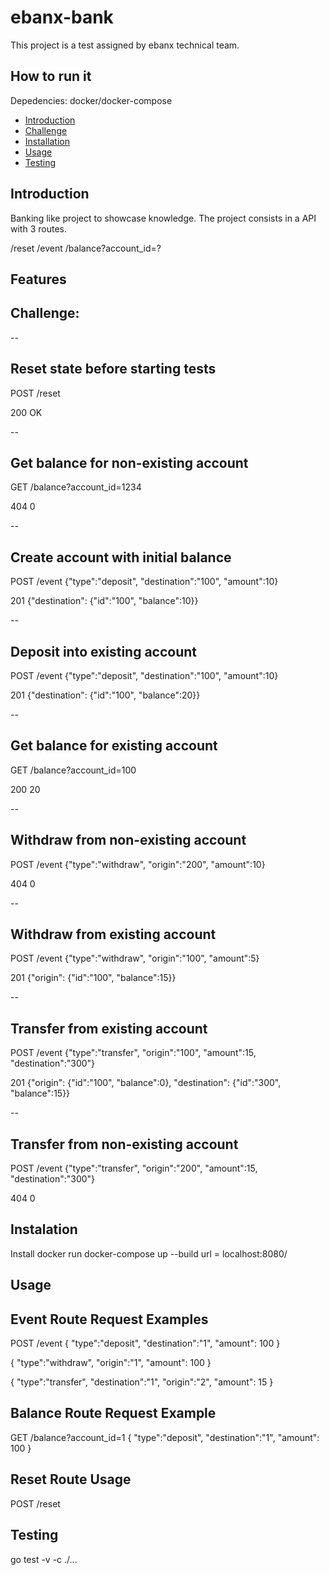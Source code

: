 # ebanx-bank

This project is a test assigned by ebanx technical team.


## How to run it
Depedencies: docker/docker-compose

- [Introduction](#introduction)
- [Challenge](#challenge)
- [Installation](#installation)
- [Usage](#usage)
- [Testing](#testing)
## Introduction

Banking like project to showcase knowledge.
The project consists in a API with 3 routes.

/reset
/event
/balance?account_id=?

## Features

## Challenge: 

--
## Reset state before starting tests

POST /reset

200 OK


--
## Get balance for non-existing account

GET /balance?account_id=1234

404 0


--
## Create account with initial balance

POST /event {"type":"deposit", "destination":"100", "amount":10}

201 {"destination": {"id":"100", "balance":10}}


--
## Deposit into existing account

POST /event {"type":"deposit", "destination":"100", "amount":10}

201 {"destination": {"id":"100", "balance":20}}


--
## Get balance for existing account

GET /balance?account_id=100

200 20

--
## Withdraw from non-existing account

POST /event {"type":"withdraw", "origin":"200", "amount":10}

404 0

--
## Withdraw from existing account

POST /event {"type":"withdraw", "origin":"100", "amount":5}

201 {"origin": {"id":"100", "balance":15}}

--
## Transfer from existing account

POST /event {"type":"transfer", "origin":"100", "amount":15, "destination":"300"}

201 {"origin": {"id":"100", "balance":0}, "destination": {"id":"300", "balance":15}}

--
## Transfer from non-existing account

POST /event {"type":"transfer", "origin":"200", "amount":15, "destination":"300"}

404 0

## Instalation

Install docker
run docker-compose up --build
url = localhost:8080/

## Usage

## Event Route Request Examples
POST /event
{
    "type":"deposit",
    "destination":"1",
    "amount": 100
}

{
    "type":"withdraw",
    "origin":"1",
    "amount": 100
}

{
    "type":"transfer",
    "destination":"1",
    "origin":"2",
    "amount": 15
}

## Balance Route Request Example

GET /balance?account_id=1 
{
    "type":"deposit",
    "destination":"1",
    "amount": 100
}

## Reset Route Usage
POST /reset

## Testing

go test -v -c ./...